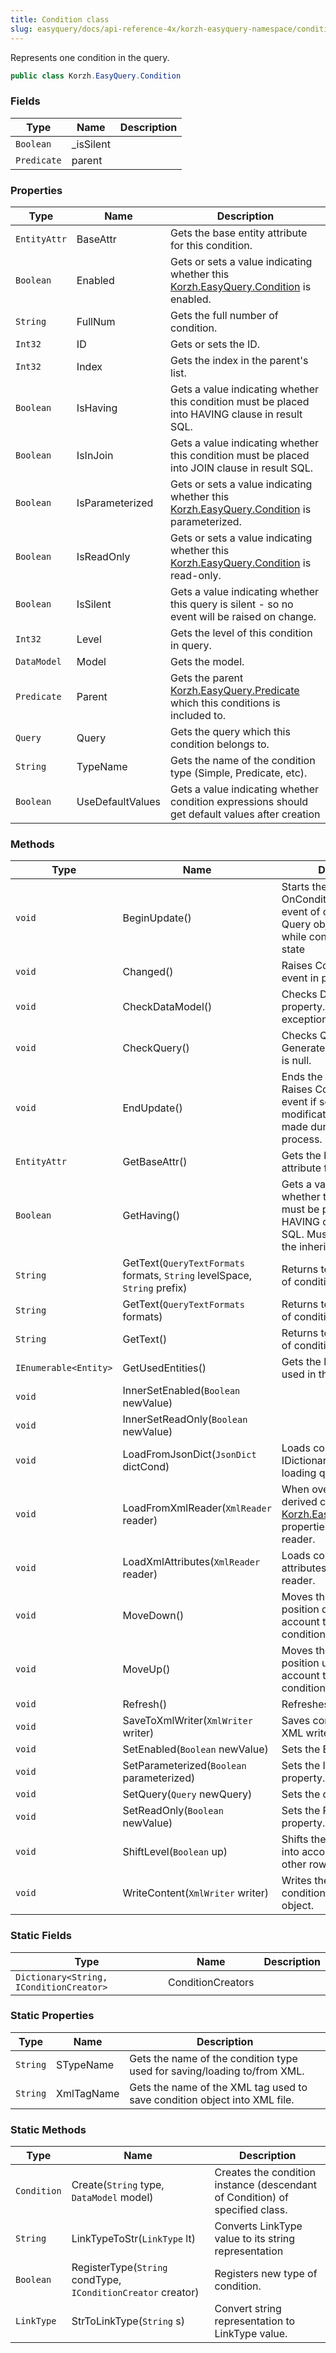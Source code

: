 ```yaml
---
title: Condition class
slug: easyquery/docs/api-reference-4x/korzh-easyquery-namespace/condition-class
---
```



Represents one condition in the query.
```csharp
public class Korzh.EasyQuery.Condition

```

### Fields

| Type | Name | Description | 
| --- | --- | --- | 
| `Boolean` | _isSilent |  | 
| `Predicate` | parent |  | 


### Properties

| Type | Name | Description | 
| --- | --- | --- | 
| `EntityAttr` | BaseAttr | Gets the base entity attribute for this condition. | 
| `Boolean` | Enabled | Gets or sets a value indicating whether this [Korzh.EasyQuery.Condition](/api-reference-4x/korzh-easyquery-namespace/condition-class) is enabled. | 
| `String` | FullNum | Gets the full number of condition. | 
| `Int32` | ID | Gets or sets the ID. | 
| `Int32` | Index | Gets the index in the parent's list. | 
| `Boolean` | IsHaving | Gets a value indicating whether this condition must be placed into HAVING clause in result SQL. | 
| `Boolean` | IsInJoin | Gets a value indicating whether this condition must be placed into JOIN clause in result SQL. | 
| `Boolean` | IsParameterized | Gets or sets a value indicating whether this [Korzh.EasyQuery.Condition](/api-reference-4x/korzh-easyquery-namespace/condition-class) is parameterized. | 
| `Boolean` | IsReadOnly | Gets or sets a value indicating whether this [Korzh.EasyQuery.Condition](/api-reference-4x/korzh-easyquery-namespace/condition-class) is read-only. | 
| `Boolean` | IsSilent | Gets a value indicating whether this query is silent - so no event will be raised on change. | 
| `Int32` | Level | Gets the level of this condition in query. | 
| `DataModel` | Model | Gets the model. | 
| `Predicate` | Parent | Gets the parent [Korzh.EasyQuery.Predicate](/api-reference-4x/korzh-easyquery-namespace/predicate-class) which this conditions is included to. | 
| `Query` | Query | Gets the query which this condition belongs to. | 
| `String` | TypeName | Gets the name of the condition type (Simple, Predicate, etc). | 
| `Boolean` | UseDefaultValues | Gets a value indicating whether condition expressions should get default values after creation | 


### Methods

| Type | Name | Description | 
| --- | --- | --- | 
| `void` | BeginUpdate() | Starts the update process.  OnConditionsChanged event of corresponding Query object is not raised while condition is in update state | 
| `void` | Changed() | Raises ConditionsChange event in parent object | 
| `void` | CheckDataModel() | Checks DataModel property. Generates an exception if it is null. | 
| `void` | CheckQuery() | Checks Query property. Generates an exception if it is null. | 
| `void` | EndUpdate() | Ends the update process.  Raises ConditionsChange event if some modification(s) was(were) made during update process. | 
| `EntityAttr` | GetBaseAttr() | Gets the base entity attribute for this condition. | 
| `Boolean` | GetHaving() | Gets a value indicating whether this condition must be placed into HAVING clause in result SQL.  Must be overriden in the inherited classes | 
| `String` | GetText(`QueryTextFormats` formats, `String` levelSpace, `String` prefix) | Returns text representation of condition | 
| `String` | GetText(`QueryTextFormats` formats) | Returns text representation of condition | 
| `String` | GetText() | Returns text representation of condition | 
| `IEnumerable<Entity>` | GetUsedEntities() | Gets the list of entities used in this condition | 
| `void` | InnerSetEnabled(`Boolean` newValue) |  | 
| `void` | InnerSetReadOnly(`Boolean` newValue) |  | 
| `void` | LoadFromJsonDict(`JsonDict` dictCond) | Loads condition from IDictionary. Used during loading query from JSON | 
| `void` | LoadFromXmlReader(`XmlReader` reader) | When overriden in a derived class loads [Korzh.EasyQuery.Condition](/api-reference-4x/korzh-easyquery-namespace/condition-class) properties from XML reader. | 
| `void` | LoadXmlAttributes(`XmlReader` reader) | Loads conditions node attributes from XML reader. | 
| `void` | MoveDown() | Moves the condition to one position down (taking into account the level of other conditions). | 
| `void` | MoveUp() | Moves the condition to one position up (taking into account the level of other conditions). | 
| `void` | Refresh() | Refreshes this instance. | 
| `void` | SaveToXmlWriter(`XmlWriter` writer) | Saves condition object to XML writer. | 
| `void` | SetEnabled(`Boolean` newValue) | Sets the Enabled property. | 
| `void` | SetParameterized(`Boolean` parameterized) | Sets the IsParameterized property. | 
| `void` | SetQuery(`Query` newQuery) | Sets the query. | 
| `void` | SetReadOnly(`Boolean` newValue) | Sets the ReadOnly property. | 
| `void` | ShiftLevel(`Boolean` up) | Shifts the row level (taking into account the level of other rows) | 
| `void` | WriteContent(`XmlWriter` writer) | Writes the content of condition to XmlWriter object. | 


### Static Fields

| Type | Name | Description | 
| --- | --- | --- | 
| `Dictionary<String, IConditionCreator>` | ConditionCreators |  | 


### Static Properties

| Type | Name | Description | 
| --- | --- | --- | 
| `String` | STypeName | Gets the name of the condition type used for saving/loading to/from XML. | 
| `String` | XmlTagName | Gets the name of the XML tag used to save condition object into XML file. | 


### Static Methods

| Type | Name | Description | 
| --- | --- | --- | 
| `Condition` | Create(`String` type, `DataModel` model) | Creates the condition instance (descendant of Condition) of specified class. | 
| `String` | LinkTypeToStr(`LinkType` lt) | Converts LinkType value to its string representation | 
| `Boolean` | RegisterType(`String` condType, `IConditionCreator` creator) | Registers new type of condition. | 
| `LinkType` | StrToLinkType(`String` s) | Convert string representation to LinkType value. |